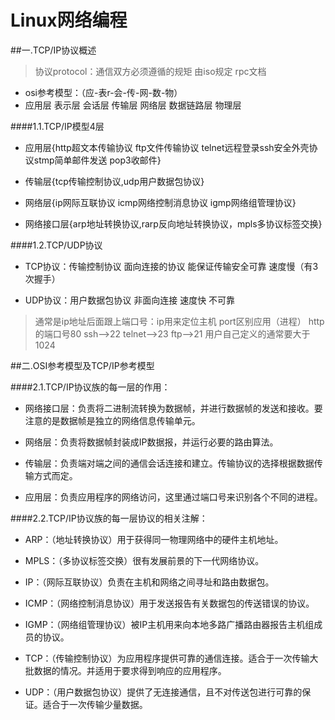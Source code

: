 Linux网络编程
===================

##一.TCP/IP协议概述

> 协议protocol：通信双方必须遵循的规矩 由iso规定  rpc文档

+ osi参考模型：（应-表r-会-传-网-数-物）
+ 应用层 表示层 会话层 传输层 网络层 数据链路层 物理层

####1.1.TCP/IP模型4层

+ 应用层{http超文本传输协议 ftp文件传输协议 telnet远程登录ssh安全外壳协议stmp简单邮件发送 pop3收邮件}

+ 传输层{tcp传输控制协议,udp用户数据包协议} 

+ 网络层{ip网际互联协议 icmp网络控制消息协议 igmp网络组管理协议}

+ 网络接口层{arp地址转换协议,rarp反向地址转换协议，mpls多协议标签交换}

####1.2.TCP/UDP协议

+ TCP协议：传输控制协议 面向连接的协议 能保证传输安全可靠 速度慢（有3次握手）

+ UDP协议：用户数据包协议 非面向连接  速度快 不可靠

> 通常是ip地址后面跟上端口号：ip用来定位主机 port区别应用（进程）
> http的端口号80 ssh-->22 telnet-->23 ftp-->21  用户自己定义的通常要大于1024

##二.OSI参考模型及TCP/IP参考模型

####2.1.TCP/IP协议族的每一层的作用：
+ 网络接口层：负责将二进制流转换为数据帧，并进行数据帧的发送和接收。要注意的是数据帧是独立的网络信息传输单元。

+ 网络层：负责将数据帧封装成IP数据报，并运行必要的路由算法。

+ 传输层：负责端对端之间的通信会话连接和建立。传输协议的选择根据数据传输方式而定。

+ 应用层：负责应用程序的网络访问，这里通过端口号来识别各个不同的进程。


####2.2.TCP/IP协议族的每一层协议的相关注解：

+ ARP：（地址转换协议）用于获得同一物理网络中的硬件主机地址。

+ MPLS：（多协议标签交换）很有发展前景的下一代网络协议。

+ IP：（网际互联协议）负责在主机和网络之间寻址和路由数据包。

+ ICMP：（网络控制消息协议）用于发送报告有关数据包的传送错误的协议。

+ IGMP：（网络组管理协议）被IP主机用来向本地多路广播路由器报告主机组成员的协议。

+ TCP：（传输控制协议）为应用程序提供可靠的通信连接。适合于一次传输大批数据的情况。并适用于要求得到响应的应用程序。

+ UDP：（用户数据包协议）提供了无连接通信，且不对传送包进行可靠的保证。适合于一次传输少量数据。

